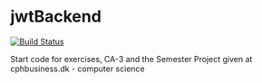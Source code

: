 # jwtBackend

[![Build Status](https://travis-ci.org/Wulffn/backend.svg?branch=master)](https://travis-ci.org/Wulffn/backend)

Start code for exercises, CA-3 and the Semester Project given at cphbusiness.dk - computer science
